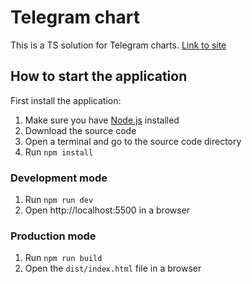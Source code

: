 # Telegram chart

This is a TS solution for Telegram charts.
[Link to site](https://unruffled-swirles-da0c13.netlify.app/)

## How to start the application

First install the application:

1. Make sure you have [Node.js](http://nodejs.org) installed
2. Download the source code
3. Open a terminal and go to the source code directory
4. Run `npm install`

### Development mode

1. Run `npm run dev`
2. Open http://localhost:5500 in a browser

### Production mode

1. Run `npm run build`
2. Open the `dist/index.html` file in a browser

